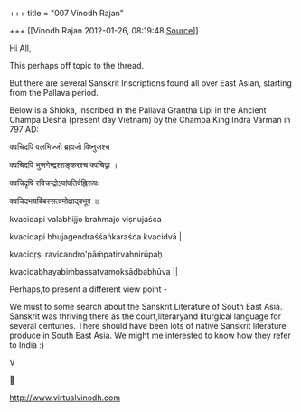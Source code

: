 +++
title = "007 Vinodh Rajan"

+++
[[Vinodh Rajan	2012-01-26, 08:19:48 [Source](https://groups.google.com/g/samskrita/c/gMOP43j3WhA)]]



Hi All,

  

This perhaps off topic to the thread.

  

But there are several Sanskrit Inscriptions found all over East Asian, starting from the Pallava period.

  

Below is a Shloka, inscribed in the Pallava Grantha Lipi in the Ancient Champa Desha (present day Vietnam) by the Champa King Indra Varman in 797 AD:

  

क्वचिदपि वलभिज्जो ब्रह्मजो विष्नुजश्च

क्वचिदपि भुजगेन्द्रश्शङ्करश्च क्वचिद्वा ।

क्वचिदृषि रविचन्द्रोऽपांपतिर्वह्निरूपः

क्वचिदभयबिंबस्सत्वमोक्षाद्बभूव ॥

  

kvacidapi valabhijjo brahmajo viṣnujaśca

kvacidapi bhujagendraśśaṅkaraśca kvacidvā \|

kvacidṛṣi ravicandro'pāṁpatirvahnirūpaḥ

kvacidabhayabiṁbassatvamokṣādbabhūva \|\| 

  

Perhaps,to present a different view point -

  

We must to some search about the Sanskrit Literature of South East Asia.
Sanskrit was thriving there as the court,literaryand liturgical language for several centuries. There should have been lots of native Sanskrit literature produce in South East Asia. We might me interested to know how they refer to India :)

  

V



<http://www.virtualvinodh.com>  

